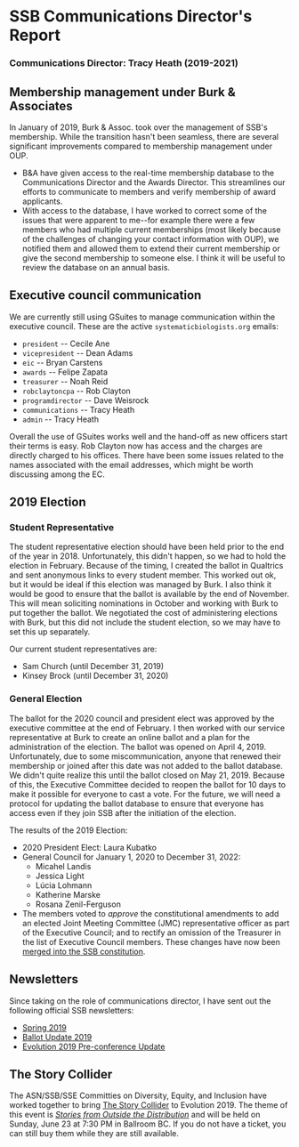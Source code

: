 # SSB Communications Director's Report

### Communications Director: Tracy Heath (2019-2021)

## Membership management under Burk & Associates

In January of 2019, Burk & Assoc. took over the management of SSB's membership. While the transition hasn't been seamless, there are several significant improvements compared to membership management under OUP. 

* B&A have given access to the real-time membership database to the Communications Director and the Awards Director. This streamlines our efforts to communicate to members and verify membership of award applicants. 
* With access to the database, I have worked to correct some of the issues that were apparent to me--for example there were a few members who had multiple current memberships (most likely because of the challenges of changing your contact information with OUP), we notified them and allowed them to extend their current membership or give the second membership to someone else. I think it will be useful to review the database on an annual basis. 

## Executive council communication

We are currently still using GSuites to manage communication within the executive council. These are the active `systematicbiologists.org` emails:

* `president` -- Cecile Ane
* `vicepresident` -- Dean Adams
* `eic` -- Bryan Carstens
* `awards` -- Felipe Zapata
* `treasurer` -- Noah Reid
* `robclaytoncpa` -- Rob Clayton
* `programdirector` -- Dave Weisrock
* `communications` -- Tracy Heath
* `admin` -- Tracy Heath

Overall the use of GSuites works well and the hand-off as new officers start their terms is easy. Rob Clayton now has access and the charges are directly charged to his offices. There have been some issues related to the names associated with the email addresses, which might be worth discussing among the EC. 

## 2019 Election

### Student Representative

The student representative election should have been held prior to the end of the year in 2018. Unfortunately, this didn't happen, so we had to hold the election in February. Because of the timing, I created the ballot in Qualtrics and sent anonymous links to every student member. This worked out ok, but it would be ideal if this election was managed by Burk. I also think it would be good to ensure that the ballot is available by the end of November. This will mean soliciting nominations in October and working with Burk to put together the ballot. We negotiated the cost of administering elections with Burk, but this did not include the student election, so we may have to set this up separately.

Our current student representatives are:

* Sam Church (until December 31, 2019)
* Kinsey Brock (until December 31, 2020)

### General Election

The ballot for the 2020 council and president elect was approved by the executive committee at the end of February. I then worked with our service representative at Burk to create an online ballot and a plan for the administration of the election. The ballot was opened on April 4, 2019. Unfortunately, due to some miscommunication, anyone that renewed their membership or joined after this date was not added to the ballot database. We didn't quite realize this until the ballot closed on May 21, 2019. Because of this, the Executive Committee decided to reopen the ballot for 10 days to make it possible for everyone to cast a vote. For the future, we will need a protocol for updating the ballot database to ensure that everyone has access even if they join SSB after the initiation of the election.

The results of the 2019 Election:

* 2020 President Elect: Laura Kubatko
* General Council for January 1, 2020 to December 31, 2022: 
	* Micahel Landis
	* Jessica Light
	* Lúcia Lohmann
	* Katherine Marske
	* Rosana Zenil-Ferguson
* The members voted to _approve_ the constitutional amendments to add an elected Joint Meeting Committee (JMC) representative officer as part of the Executive Council; and to rectify an omission of the Treasurer in the list of Executive Council members. These changes have now been [merged into the SSB constitution](https://github.com/systbiol/docs/commit/2454f1ea5b86d6be7faf9e1f45ed06091940e45e).


## Newsletters

Since taking on the role of communications director, I have sent out the following official SSB newsletters:

* [Spring 2019](https://mailchi.mp/03ee331ffac1/ssb-spring2019-newsletter)
* [Ballot Update 2019](https://mailchi.mp/81d13dd9d9ef/ssb-2019-ballot-update)
* [Evolution 2019 Pre-conference Update](https://mailchi.mp/c31843613cb5/ssb-evol2019-update)

## The Story Collider

The ASN/SSB/SSE Committies on Diversity, Equity, and Inclusion have worked together to bring [The Story Collider](https://www.storycollider.org) to Evolution 2019. The theme of this event is [_Stories from Outside the Distribution_](https://www.systbio.org/the-story-collider--evol2019.html) and will be held on Sunday, June 23 at 7:30 PM in Ballroom BC. If you do not have a ticket, you can still buy them while they are still available. 


